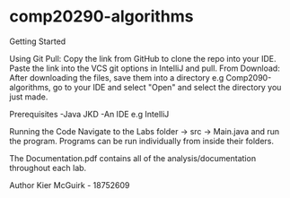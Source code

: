# comp20290-algorithms

Getting Started

Using Git Pull: Copy the link from GitHub to clone the repo into your IDE.
                Paste the link into the VCS git options in IntelliJ and pull.
From Download: After downloading the files, save them into a directory e.g
               Comp2090-algorithms, go to your IDE and select "Open" and select
               the directory you just made.


Prerequisites
-Java JKD
-An IDE e.g IntelliJ


Running the Code
Navigate to the Labs folder -> src -> Main.java and run the program.
Programs can be run individually from inside their folders.

The Documentation.pdf contains all of the analysis/documentation throughout each
lab.

Author
Kier McGuirk - 18752609
